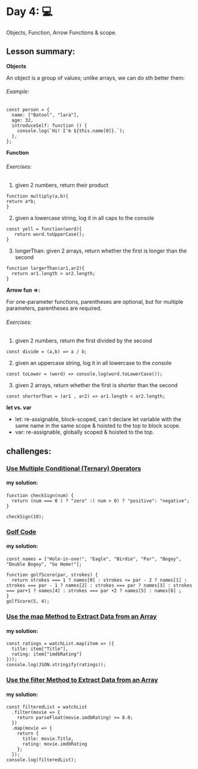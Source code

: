 # Day 4:  💻

Objects, Function, Arrow Functions & scope.

## Lesson summary:

**Objects**

An object is a group of values; unlike arrays, we can do sth better them:

###### Example:

```
const person = {
  name: ["Batool", "lara"],
  age: 32,
  introduceSelf: function () {
    console.log(`Hi! I'm ${this.name[0]}.`);
  },
};
```

**Function**

###### Exercises:

1. given 2 numbers, return their product

```
function multiply(a,b){
return a*b;
}
```

2. given a lowercase string, log it in all caps to the console

```
const yell = function(word){
   return word.toUpperCase();
}
```

3. longerThan: given 2 arrays, return whether the first is longer than the second

```
function largerThan(ar1,ar2){
  return ar1.length > ar2.length;
}
```

**Arrow fun =>:**

For one-parameter functions, parentheses are optional, but for multiple parameters, parentheses are required.

###### Exercises:

 1. given 2 numbers, return the first divided by the second

  ```
 const divide = (a,b) => a / b;
```

 2. given an uppercase string, log it in all lowercase to the console

```
const toLower = (word) => console.log(word.toLowerCase());
```

 3. given 2 arrays, return whether the first is shorter than the second

```
const shorterThan = (ar1 , ar2) => ar1.length < ar2.length;
```

**let vs. var**

- let: re-assignable, block-scoped, can`t declare let variable with the same name in the same scope & hoisted to the top to block scope.
- var: re-assignable, globally scoped & hoisted to the top.

## challenges:
### [Use Multiple Conditional (Ternary) Operators](https://www.freecodecamp.org/learn/javascript-algorithms-and-data-structures/basic-javascript/use-multiple-conditional-ternary-operators)
#### my solution:

```
function checkSign(num) {
  return (num === 0 ) ? "zero" :( num > 0) ? "positive": "negative";
}

checkSign(10);
```

### [Golf Code](https://www.freecodecamp.org/learn/javascript-algorithms-and-data-structures/basic-javascript/golf-code)
#### my solution:

```
const names = ["Hole-in-one!", "Eagle", "Birdie", "Par", "Bogey", "Double Bogey", "Go Home!"];

function golfScore(par, strokes) {
  return strokes === 1 ? names[0] : strokes <= par - 2 ? names[1] : strokes === par - 1 ? names[2] : strokes === par ? names[3] : strokes === par+1 ? names[4] : strokes === par +2 ? names[5] : names[6] ;
}
golfScore(5, 4);
```

### [Use the map Method to Extract Data from an Array](https://www.freecodecamp.org/learn/javascript-algorithms-and-data-structures/functional-programming/use-the-map-method-to-extract-data-from-an-array)
#### my solution:

```
const ratings = watchList.map(item => ({
  title: item["Title"],
  rating: item["imdbRating"]
}));
console.log(JSON.stringify(ratings));
```

### [Use the filter Method to Extract Data from an Array](https://www.freecodecamp.org/learn/javascript-algorithms-and-data-structures/functional-programming/use-the-filter-method-to-extract-data-from-an-array)
#### my solution:

```
const filteredList = watchList
  .filter(movie => {
    return parseFloat(movie.imdbRating) >= 8.0;
  })
  .map(movie => {
    return {
      title: movie.Title,
      rating: movie.imdbRating
    };
  });
console.log(filteredList);
```




